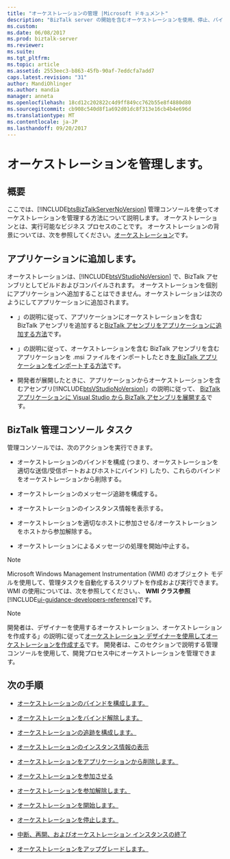 ```yaml
---
title: "オーケストレーションの管理 |Microsoft ドキュメント"
description: "BizTalk server の開始を含むオーケストレーションを使用、停止、バインド、構成、追跡を有効にする、中断へのリンクと詳細"
ms.custom: 
ms.date: 06/08/2017
ms.prod: biztalk-server
ms.reviewer: 
ms.suite: 
ms.tgt_pltfrm: 
ms.topic: article
ms.assetid: 2553eec3-b863-45fb-90af-7eddcfa7add7
caps.latest.revision: "31"
author: MandiOhlinger
ms.author: mandia
manager: anneta
ms.openlocfilehash: 18cd12c202822c4d9ff849cc762b55e8f4880d80
ms.sourcegitcommit: cb908c540d8f1a692d01dc8f313e16cb4b4e696d
ms.translationtype: MT
ms.contentlocale: ja-JP
ms.lasthandoff: 09/20/2017
---
```

# <a name="manage-orchestrations"></a>オーケストレーションを管理します。

## <a name="overview"></a>概要
ここでは、[!INCLUDE[btsBizTalkServerNoVersion](../includes/btsbiztalkservernoversion-md.md)] 管理コンソールを使ってオーケストレーションを管理する方法について説明します。 オーケストレーションとは、実行可能なビジネス プロセスのことです。 オーケストレーションの背景については、次を参照してください。[オーケストレーション](../core/orchestrations.md)です。  

## <a name="add-to-application"></a>アプリケーションに追加します。  
 オーケストレーションは、[!INCLUDE[btsVStudioNoVersion](../includes/btsvstudionoversion-md.md)] で、BizTalk アセンブリとしてビルドおよびコンパイルされます。 オーケストレーションを個別にアプリケーションへ追加することはできません。オーケストレーションは次のようにしてアプリケーションに追加されます。  
  
-   」の説明に従って、アプリケーションにオーケストレーションを含む BizTalk アセンブリを追加すると[BizTalk アセンブリをアプリケーションに追加する方法](../core/how-to-add-a-biztalk-assembly-to-an-application.md)です。  
  
-   」の説明に従って、オーケストレーションを含む BizTalk アセンブリを含むアプリケーションを .msi ファイルをインポートしたとき[を BizTalk アプリケーションをインポートする方法](../core/how-to-import-a-biztalk-application.md)です。  
  
-   開発者が展開したときに、アプリケーションからオーケストレーションを含むアセンブリ[!INCLUDE[btsVStudioNoVersion](../includes/btsvstudionoversion-md.md)]」の説明に従って、 [BizTalk アプリケーションに Visual Studio から BizTalk アセンブリを展開する](../core/deploying-biztalk-assemblies-from-visual-studio-into-a-biztalk-application.md)です。  

## <a name="biztalk-administration-tasks"></a>BizTalk 管理コンソール タスク  
 管理コンソールでは、次のアクションを実行できます。  
  
-   オーケストレーションのバインドを構成 (つまり、オーケストレーションを適切な送信/受信ポートおよびホストにバインド) したり、これらのバインドをオーケストレーションから削除する。  
  
-   オーケストレーションのメッセージ追跡を構成する。  
  
-   オーケストレーションのインスタンス情報を表示する。  
  
-   オーケストレーションを適切なホストに参加させる/オーケストレーションをホストから参加解除する。  
  
-   オーケストレーションによるメッセージの処理を開始/中止する。  
  
> [!NOTE]
>  Microsoft Windows Management Instrumentation (WMI) のオブジェクト モデルを使用して、管理タスクを自動化するスクリプトを作成および実行できます。 WMI の使用については、次を参照してください。、 **WMI クラス参照**[!INCLUDE[ui-guidance-developers-reference](../includes/ui-guidance-developers-reference.md)]です。 
  
> [!NOTE]
>  開発者は、デザイナーを使用するオーケストレーション、オーケストレーションを作成する」の説明に従って[オーケストレーション デザイナーを使用してオーケストレーションを作成する](../core/creating-orchestrations-using-orchestration-designer.md)です。 開発者は、このセクションで説明する管理コンソールを使用して、開発プロセス中にオーケストレーションを管理できます。  
  
## <a name="next-steps"></a>次の手順
  
-   [オーケストレーションのバインドを構成します。](../core/how-to-configure-bindings-for-an-orchestration.md)  
  
-   [オーケストレーションをバインド解除します。](../core/how-to-unbind-an-orchestration.md)  
  
-   [オーケストレーションの追跡を構成します。](../core/how-to-configure-tracking-for-an-orchestration.md)  
  
-   [オーケストレーションのインスタンス情報の表示](../core/how-to-view-instance-information-for-an-orchestration.md)  
  
-   [オーケストレーションをアプリケーションから削除します。](../core/how-to-remove-an-orchestration-from-an-application.md)  
  
-   [オーケストレーションを参加させる](../core/how-to-enlist-an-orchestration.md)  
  
-   [オーケストレーションを参加解除します。](../core/how-to-unenlist-an-orchestration.md)  
  
-   [オーケストレーションを開始します。](../core/how-to-start-an-orchestration.md)  
  
-   [オーケストレーションを停止します。](../core/how-to-stop-an-orchestration.md)  
  
-   [中断、再開、およびオーケストレーション インスタンスの終了](../core/how-to-suspend-resume-and-terminate-orchestration-instances.md)  
  
-   [オーケストレーションをアップグレードします。](../core/how-to-upgrade-an-orchestration.md)
